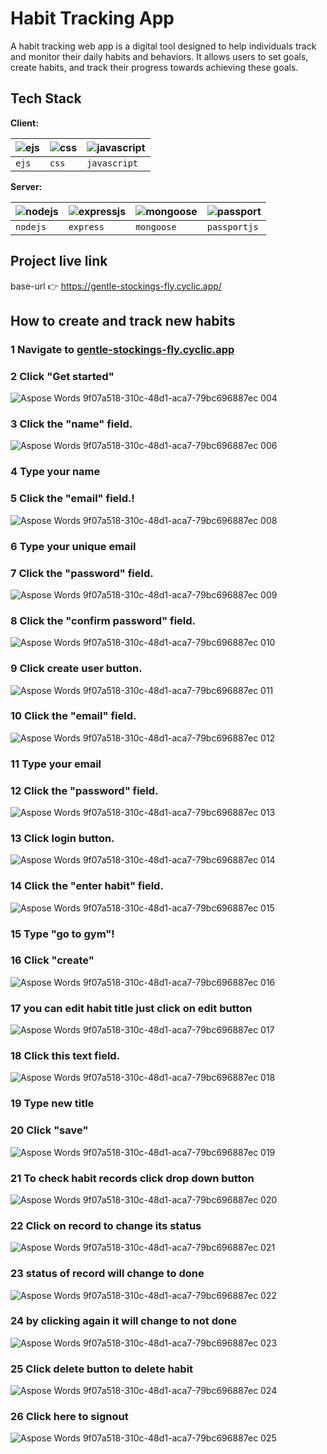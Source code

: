 ﻿
# Habit Tracking App

A habit tracking web app is a digital tool designed to help individuals track and monitor their daily habits and behaviors. It allows users to set goals, create habits, and track their progress towards achieving these goals.





## Tech Stack

**Client:** 

| ![ejs](https://github.com/akashpadampalle/habit-tracker/assets/45806342/50ae74f1-f883-46f1-a5ac-e85fa13a660c "ejs")  | ![css](https://github.com/akashpadampalle/habit-tracker/assets/45806342/228fba46-5026-43d3-8d9e-b614aef9c135 "css")     | ![javascript](https://github.com/akashpadampalle/habit-tracker/assets/45806342/44a16bc9-02ee-4235-85a9-354d9ba4f555 "javascript")                      |
| :-------- | :------- | :------------------------------- |
| `ejs`   | `css` | `javascript` |




**Server:** 

| ![nodejs](https://github.com/akashpadampalle/habit-tracker/assets/45806342/6c4aaecf-20b2-444d-ae90-7130d31586bb) | ![expressjs](https://github.com/akashpadampalle/habit-tracker/assets/45806342/caa0ef59-cfc3-45a0-9258-497653e6d17c)     | ![mongoose](https://github.com/akashpadampalle/habit-tracker/assets/45806342/e2e0bccc-4a9b-4a0d-a42f-226be3928d22)                      | ![passport](https://github.com/akashpadampalle/habit-tracker/assets/45806342/e5857f3b-f1a2-47c1-9a1e-6d3049199d18) |
| :-------- | :------- | :------------------------------- | :-------- |
| `nodejs`   | `express` | `mongoose` | `passportjs`   |




## Project live link

base-url 👉 https://gentle-stockings-fly.cyclic.app/


 ## How to create and track new habits

### 1 Navigate to [gentle-stockings-fly.cyclic.app](https://gentle-stockings-fly.cyclic.app/)

### 2 Click "Get started"
![Aspose Words 9f07a518-310c-48d1-aca7-79bc696887ec 004](https://github.com/akashpadampalle/habit-tracker/assets/45806342/2b71f15c-5d6a-4a7c-bba4-f47ac272d10a)


### 3 Click the "name" field.
![Aspose Words 9f07a518-310c-48d1-aca7-79bc696887ec 006](https://github.com/akashpadampalle/habit-tracker/assets/45806342/18a56db4-01a2-4756-8f08-424c096aefbf)


### 4 Type your name


### 5 Click the "email" field.!
![Aspose Words 9f07a518-310c-48d1-aca7-79bc696887ec 008](https://github.com/akashpadampalle/habit-tracker/assets/45806342/683702b1-5aea-4aa6-90ed-b4f9233da8d0)


### 6 Type your unique email


### 7 Click the "password" field.
![Aspose Words 9f07a518-310c-48d1-aca7-79bc696887ec 009](https://github.com/akashpadampalle/habit-tracker/assets/45806342/15cf829a-2625-46df-abd5-271836fb8c12)

### 8 Click the "confirm password" field.
![Aspose Words 9f07a518-310c-48d1-aca7-79bc696887ec 010](https://github.com/akashpadampalle/habit-tracker/assets/45806342/fc685a15-5554-41e5-b461-2919f6ddc864)


### 9 Click create user button.
![Aspose Words 9f07a518-310c-48d1-aca7-79bc696887ec 011](https://github.com/akashpadampalle/habit-tracker/assets/45806342/7e34af32-cbd7-4d11-9368-d56122d525ab)

### 10 Click the "email" field.
![Aspose Words 9f07a518-310c-48d1-aca7-79bc696887ec 012](https://github.com/akashpadampalle/habit-tracker/assets/45806342/e94a3b42-5bff-408a-bb03-203e7b88ceaf)

### 11 Type your email

### 12 Click the "password" field.
![Aspose Words 9f07a518-310c-48d1-aca7-79bc696887ec 013](https://github.com/akashpadampalle/habit-tracker/assets/45806342/d3b7b2a2-8806-49c0-9f23-3bef27005a0b)

### 13 Click login button.
![Aspose Words 9f07a518-310c-48d1-aca7-79bc696887ec 014](https://github.com/akashpadampalle/habit-tracker/assets/45806342/7f861c07-f81a-44e3-886a-c12e45e11973)

### 14 Click the "enter habit" field.
![Aspose Words 9f07a518-310c-48d1-aca7-79bc696887ec 015](https://github.com/akashpadampalle/habit-tracker/assets/45806342/44483119-15ba-4183-814e-1d2916814a90)

### 15 Type "go to gym"!

### 16 Click "create"
![Aspose Words 9f07a518-310c-48d1-aca7-79bc696887ec 016](https://github.com/akashpadampalle/habit-tracker/assets/45806342/64a4dca2-769a-4d08-b2b6-419b4508132f)

### 17 you can edit habit title just click on edit button
![Aspose Words 9f07a518-310c-48d1-aca7-79bc696887ec 017](https://github.com/akashpadampalle/habit-tracker/assets/45806342/30f33809-0af0-4153-8edc-c1aee5f68deb)

### 18 Click this text field.
![Aspose Words 9f07a518-310c-48d1-aca7-79bc696887ec 018](https://github.com/akashpadampalle/habit-tracker/assets/45806342/31e2cd2b-e694-4b86-a4e2-8f9064b97047)

### 19 Type new title

### 20 Click "save"
![Aspose Words 9f07a518-310c-48d1-aca7-79bc696887ec 019](https://github.com/akashpadampalle/habit-tracker/assets/45806342/75321647-9547-4ce6-9240-80a704529c4e)


### 21 To check habit records click drop down button
![Aspose Words 9f07a518-310c-48d1-aca7-79bc696887ec 020](https://github.com/akashpadampalle/habit-tracker/assets/45806342/b9305f5a-1826-4361-bb99-754fd33a6681)


### 22 Click on record to change its status
![Aspose Words 9f07a518-310c-48d1-aca7-79bc696887ec 021](https://github.com/akashpadampalle/habit-tracker/assets/45806342/fbe3a118-188a-45b0-b502-28c85cac0cf3)

### 23 status of record will change to done
![Aspose Words 9f07a518-310c-48d1-aca7-79bc696887ec 022](https://github.com/akashpadampalle/habit-tracker/assets/45806342/d7df4f51-74c4-438b-92f0-4d2cb7c7f084)


### 24 by clicking again it will change to not done
![Aspose Words 9f07a518-310c-48d1-aca7-79bc696887ec 023](https://github.com/akashpadampalle/habit-tracker/assets/45806342/d80bd8c8-13e1-4ad5-81b9-ed4b654f0836)


### 25 Click delete button to delete habit
![Aspose Words 9f07a518-310c-48d1-aca7-79bc696887ec 024](https://github.com/akashpadampalle/habit-tracker/assets/45806342/9db46f5c-8e49-4f01-a7cd-4683c8c93308)


### 26 Click here to signout
![Aspose Words 9f07a518-310c-48d1-aca7-79bc696887ec 025](https://github.com/akashpadampalle/habit-tracker/assets/45806342/f95afcd0-0ece-45c3-8351-4cb1e195d720)

